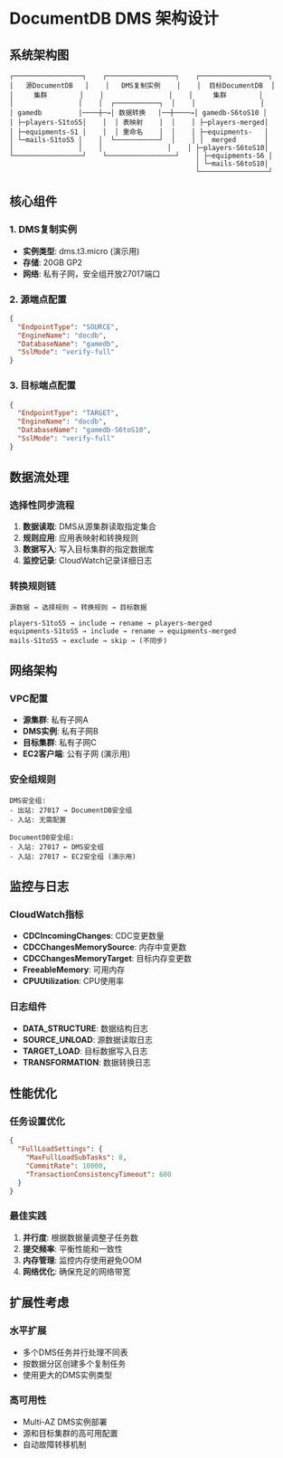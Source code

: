 # DocumentDB DMS 架构设计

## 系统架构图

```
┌─────────────────┐    ┌─────────────────┐    ┌─────────────────┐
│   源DocumentDB   │    │   DMS复制实例    │    │  目标DocumentDB  │
│     集群        │    │                │    │     集群        │
│                │    │  ┌───────────┐  │    │                │
│ gamedb         │────┼─→│ 数据转换   │──┼────→│ gamedb-S6toS10 │
│ ├─players-S1toS5│    │  │ 表映射    │  │    │ ├─players-merged│
│ ├─equipments-S1 │    │  │ 重命名    │  │    │ ├─equipments-   │
│ └─mails-S1toS5 │    │  └───────────┘  │    │ │  merged       │
│                │    │                │    │ ├─players-S6toS10│
└─────────────────┘    └─────────────────┘    │ ├─equipments-S6 │
                                              │ └─mails-S6toS10│
                                              └─────────────────┘
```

## 核心组件

### 1. DMS复制实例
- **实例类型**: dms.t3.micro (演示用)
- **存储**: 20GB GP2
- **网络**: 私有子网，安全组开放27017端口

### 2. 源端点配置
```json
{
  "EndpointType": "SOURCE",
  "EngineName": "docdb",
  "DatabaseName": "gamedb",
  "SslMode": "verify-full"
}
```

### 3. 目标端点配置
```json
{
  "EndpointType": "TARGET",
  "EngineName": "docdb", 
  "DatabaseName": "gamedb-S6toS10",
  "SslMode": "verify-full"
}
```

## 数据流处理

### 选择性同步流程
1. **数据读取**: DMS从源集群读取指定集合
2. **规则应用**: 应用表映射和转换规则
3. **数据写入**: 写入目标集群的指定数据库
4. **监控记录**: CloudWatch记录详细日志

### 转换规则链
```
源数据 → 选择规则 → 转换规则 → 目标数据

players-S1toS5 → include → rename → players-merged
equipments-S1toS5 → include → rename → equipments-merged  
mails-S1toS5 → exclude → skip → (不同步)
```

## 网络架构

### VPC配置
- **源集群**: 私有子网A
- **DMS实例**: 私有子网B  
- **目标集群**: 私有子网C
- **EC2客户端**: 公有子网 (演示用)

### 安全组规则
```
DMS安全组:
- 出站: 27017 → DocumentDB安全组
- 入站: 无需配置

DocumentDB安全组:
- 入站: 27017 ← DMS安全组
- 入站: 27017 ← EC2安全组 (演示用)
```

## 监控与日志

### CloudWatch指标
- **CDCIncomingChanges**: CDC变更数量
- **CDCChangesMemorySource**: 内存中变更数
- **CDCChangesMemoryTarget**: 目标内存变更数
- **FreeableMemory**: 可用内存
- **CPUUtilization**: CPU使用率

### 日志组件
- **DATA_STRUCTURE**: 数据结构日志
- **SOURCE_UNLOAD**: 源数据读取日志
- **TARGET_LOAD**: 目标数据写入日志
- **TRANSFORMATION**: 数据转换日志

## 性能优化

### 任务设置优化
```json
{
  "FullLoadSettings": {
    "MaxFullLoadSubTasks": 8,
    "CommitRate": 10000,
    "TransactionConsistencyTimeout": 600
  }
}
```

### 最佳实践
1. **并行度**: 根据数据量调整子任务数
2. **提交频率**: 平衡性能和一致性
3. **内存管理**: 监控内存使用避免OOM
4. **网络优化**: 确保充足的网络带宽

## 扩展性考虑

### 水平扩展
- 多个DMS任务并行处理不同表
- 按数据分区创建多个复制任务
- 使用更大的DMS实例类型

### 高可用性
- Multi-AZ DMS实例部署
- 源和目标集群的高可用配置
- 自动故障转移机制
